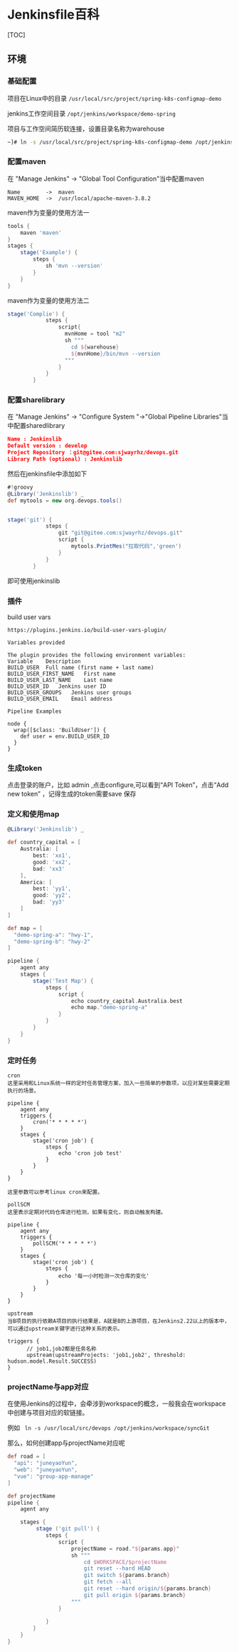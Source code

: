 # Jenkinsfile百科

[TOC]

## 环境

### 基础配置

项目在Linux中的目录 `/usr/local/src/project/spring-k8s-configmap-demo`

jenkins工作空间目录 `/opt/jenkins/workspace/demo-spring`

项目与工作空间简历软连接，设置目录名称为warehouse

```bash
~]# ln -s /usr/local/src/project/spring-k8s-configmap-demo /opt/jenkins/workspace/demo-spring/warehouse
```

### 配置maven

在 "Manage Jenkins" -> "Global Tool Configuration"当中配置maven

```
Name		-> 	maven
MAVEN_HOME	->	/usr/local/apache-maven-3.8.2
```

maven作为变量的使用方法一

```groovy
tools {
    maven 'maven' 
}
stages {
    stage('Example') {
        steps {
            sh 'mvn --version'
        }
    }
}
```

maven作为变量的使用方法二

```groovy
stage('Complie') {
            steps {
                script{
                  mvnHome = tool "m2"
                  sh """
                    cd ${warehouse}     
                    ${mvnHome}/bin/mvn --version                 
                  """
                }        
            }
        }
```



### 配置sharelibrary

在 "Manage Jenkins" -> "Configure System "->"Global Pipeline Libraries"当中配置sharedlibrary

```json
Name : Jenkinslib
Default version : develop
Project Repository ：git@gitee.com:sjwayrhz/devops.git
Library Path (optional) : Jenkinslib
```

然后在jenkinsfile中添加如下

```groovy
#!groovy
@Library('Jenkinslib') _     
def mytools = new org.devops.tools()


stage('git') {
            steps {
                git "git@gitee.com:sjwayrhz/devops.git"
                script {
                    mytools.PrintMes("拉取代码",'green')  
                }  
            }
        }
```

即可使用jenkinslib



### 插件

build user vars

```
https://plugins.jenkins.io/build-user-vars-plugin/

Variables provided

The plugin provides the following environment variables:
Variable 	Description
BUILD_USER 	Full name (first name + last name)
BUILD_USER_FIRST_NAME 	First name
BUILD_USER_LAST_NAME 	Last name
BUILD_USER_ID 	Jenkins user ID
BUILD_USER_GROUPS 	Jenkins user groups
BUILD_USER_EMAIL 	Email address

Pipeline Examples

node {
  wrap([$class: 'BuildUser']) {
    def user = env.BUILD_USER_ID
  }
}

```

### 生成token

点击登录的账户，比如 admin ,点击configure,可以看到“API Token”，点击“Add new token” ，记得生成的token需要save 保存

### 定义和使用map

```groovy
@Library('Jenkinslib') _

def country_capital = [
    Australia: [
        best: 'xx1',
        good: 'xx2',
        bad: 'xx3'
    ],
    America: [
        best: 'yy1',
        good: 'yy2',
        bad: 'yy3'
    ]
]

def map = [
  "demo-spring-a": "hwy-1",
  "demo-spring-b": "hwy-2"
]

pipeline {
    agent any    
    stages {
        stage('Test Map') {
            steps {
                script {
                    echo country_capital.Australia.best
                    echo map."demo-spring-a"
                }
            }
        }
    }
}

```

### 定时任务

```
cron
这里采用和Linux系统一样的定时任务管理方案，加入一些简单的参数项，以应对某些需要定期执行的场景。

pipeline {
    agent any
    triggers {
        cron('* * * * *')
    }
    stages {
        stage('cron job') {
            steps {
                echo 'cron job test'
            }
        }
    }
}

这里参数可以参考linux cron来配置。

pollSCM
这里表示定期对代码仓库进行检测，如果有变化，则自动触发构建。

pipeline {
    agent any
    triggers {
        pollSCM('* * * * *')
    }
    stages {
        stage('cron job') {
            steps {
                echo '每一小时检测一次仓库的变化'
            }
        }
    }
}

upstream
当B项目的执行依赖A项目的执行结果是，A就是B的上游项目，在Jenkins2.22以上的版本中，可以通过upstream关键字进行这种关系的表示。

triggers { 
      // job1,job2都是任务名称
      upstream(upstreamProjects: 'job1,job2', threshold: hudson.model.Result.SUCCESS) 
}
```

### projectName与app对应

在使用Jenkins的过程中，会牵涉到workspace的概念，一般我会在workspace中创建与项目对应的软链接。

例如 ` ln -s /usr/local/src/devops /opt/jenkins/workspace/syncGit`

那么，如何创建app与projectName对应呢

```groovy
def road = [
  "api": "juneyaoYun",
  "web": "juneyaoYun",
  "vue": "group-app-manage"
]

def projectName
pipeline {
    agent any

    stages {                 
         stage ('git pull') {
            steps { 
                script {
                    projectName = road."${params.app}"
                    sh """
                        cd $WORKSPACE/$projectName
                        git reset --hard HEAD
                        git switch ${params.branch}
                        git fetch --all
                        git reset --hard origin/${params.branch}
                        git pull origin ${params.branch}
                    """
                }              
                
            }
        }
    }
}
```

